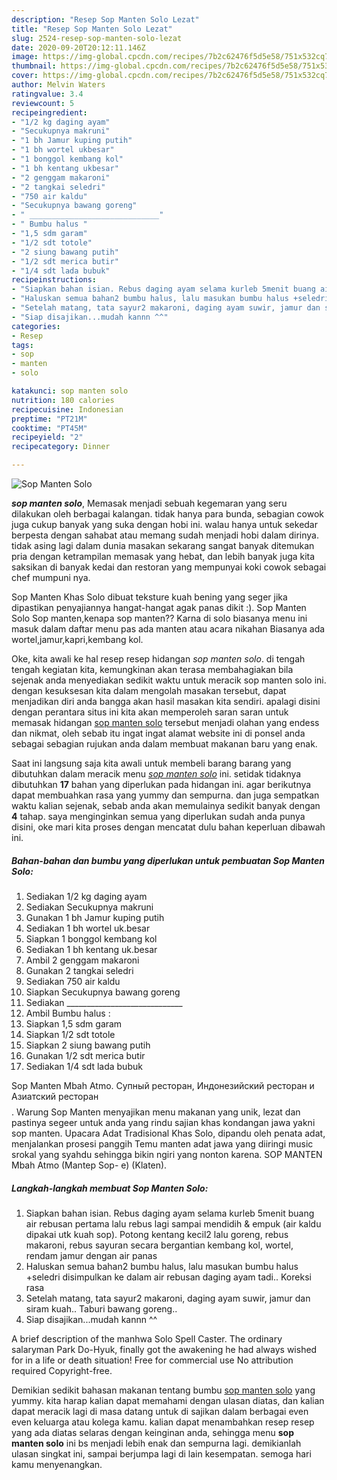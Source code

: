 ```yaml
---
description: "Resep Sop Manten Solo Lezat"
title: "Resep Sop Manten Solo Lezat"
slug: 2524-resep-sop-manten-solo-lezat
date: 2020-09-20T20:12:11.146Z
image: https://img-global.cpcdn.com/recipes/7b2c62476f5d5e58/751x532cq70/sop-manten-solo-foto-resep-utama.jpg
thumbnail: https://img-global.cpcdn.com/recipes/7b2c62476f5d5e58/751x532cq70/sop-manten-solo-foto-resep-utama.jpg
cover: https://img-global.cpcdn.com/recipes/7b2c62476f5d5e58/751x532cq70/sop-manten-solo-foto-resep-utama.jpg
author: Melvin Waters
ratingvalue: 3.4
reviewcount: 5
recipeingredient:
- "1/2 kg daging ayam"
- "Secukupnya makruni"
- "1 bh Jamur kuping putih"
- "1 bh wortel ukbesar"
- "1 bonggol kembang kol"
- "1 bh kentang ukbesar"
- "2 genggam makaroni"
- "2 tangkai seledri"
- "750 air kaldu"
- "Secukupnya bawang goreng"
- " _____________________________"
- " Bumbu halus "
- "1,5 sdm garam"
- "1/2 sdt totole"
- "2 siung bawang putih"
- "1/2 sdt merica butir"
- "1/4 sdt lada bubuk"
recipeinstructions:
- "Siapkan bahan isian. Rebus daging ayam selama kurleb 5menit buang air rebusan pertama lalu rebus lagi sampai mendidih &amp; empuk (air kaldu dipakai utk kuah sop). Potong kentang kecil2 lalu goreng, rebus makaroni, rebus sayuran secara bergantian kembang kol, wortel, rendam jamur dengan air panas"
- "Haluskan semua bahan2 bumbu halus, lalu masukan bumbu halus +seledri disimpulkan ke dalam air rebusan daging ayam tadi.. Koreksi rasa"
- "Setelah matang, tata sayur2 makaroni, daging ayam suwir, jamur dan siram kuah.. Taburi bawang goreng.."
- "Siap disajikan...mudah kannn ^^"
categories:
- Resep
tags:
- sop
- manten
- solo

katakunci: sop manten solo 
nutrition: 180 calories
recipecuisine: Indonesian
preptime: "PT21M"
cooktime: "PT45M"
recipeyield: "2"
recipecategory: Dinner

---
```



![Sop Manten Solo](https://img-global.cpcdn.com/recipes/7b2c62476f5d5e58/751x532cq70/sop-manten-solo-foto-resep-utama.jpg)

<b><i>sop manten solo</i></b>, Memasak menjadi sebuah kegemaran yang seru dilakukan oleh berbagai kalangan. tidak hanya para bunda, sebagian cowok juga cukup banyak yang suka dengan hobi ini. walau hanya untuk sekedar berpesta dengan sahabat atau memang sudah menjadi hobi dalam dirinya. tidak asing lagi dalam dunia masakan sekarang sangat banyak ditemukan pria dengan ketrampilan memasak yang hebat, dan lebih banyak juga kita saksikan di banyak kedai dan restoran yang mempunyai koki cowok sebagai chef mumpuni nya.

Sop Manten Khas Solo dibuat teksture kuah bening yang seger jika dipastikan penyajiannya hangat-hangat agak panas dikit :). Sop Manten Solo Sop manten,kenapa sop manten?? Karna di solo biasanya menu ini masuk dalam daftar menu pas ada manten atau acara nikahan Biasanya ada wortel,jamur,kapri,kembang kol.

Oke, kita awali ke hal resep resep hidangan <i>sop manten solo</i>. di tengah tengah kegiatan kita, kemungkinan akan terasa membahagiakan bila sejenak anda menyediakan sedikit waktu untuk meracik sop manten solo ini. dengan kesuksesan kita dalam mengolah masakan tersebut, dapat menjadikan diri anda bangga akan hasil masakan kita sendiri. apalagi disini dengan perantara situs ini kita akan memperoleh saran saran untuk memasak hidangan <u>sop manten solo</u> tersebut menjadi olahan yang endess dan nikmat, oleh sebab itu ingat ingat alamat website ini di ponsel anda sebagai sebagian rujukan anda dalam membuat makanan baru yang enak.


Saat ini langsung saja kita awali untuk membeli barang barang yang dibutuhkan dalam meracik menu <u><i>sop manten solo</i></u> ini. setidak tidaknya dibutuhkan <b>17</b> bahan yang diperlukan pada hidangan ini. agar berikutnya dapat membuahkan rasa yang yummy dan sempurna. dan juga sempatkan waktu kalian sejenak, sebab anda akan memulainya sedikit banyak dengan <b>4</b> tahap. saya menginginkan semua yang diperlukan sudah anda punya disini, oke mari kita proses dengan mencatat dulu bahan keperluan dibawah ini.

<!--inarticleads1-->

##### Bahan-bahan dan bumbu yang diperlukan untuk pembuatan Sop Manten Solo:

1. Sediakan 1/2 kg daging ayam
1. Sediakan Secukupnya makruni
1. Gunakan 1 bh Jamur kuping putih
1. Sediakan 1 bh wortel uk.besar
1. Siapkan 1 bonggol kembang kol
1. Sediakan 1 bh kentang uk.besar
1. Ambil 2 genggam makaroni
1. Gunakan 2 tangkai seledri
1. Sediakan 750 air kaldu
1. Siapkan Secukupnya bawang goreng
1. Sediakan  _____________________________
1. Ambil  Bumbu halus :
1. Siapkan 1,5 sdm garam
1. Siapkan 1/2 sdt totole
1. Siapkan 2 siung bawang putih
1. Gunakan 1/2 sdt merica butir
1. Sediakan 1/4 sdt lada bubuk


Sop Manten Mbah Atmo. Супный ресторан, Индонезийский ресторан и Азиатский ресторан$$$$. Warung Sop Manten menyajikan menu makanan yang unik, lezat dan pastinya segeer untuk anda yang rindu sajian khas kondangan jawa yakni sop manten. Upacara Adat Tradisional Khas Solo, dipandu oleh penata adat, menjalankan prosesi panggih Temu manten adat jawa yang diiringi music srokal yang syahdu sehingga bikin ngiri yang nonton karena. SOP MANTEN Mbah Atmo (Mantep Sop- e) (Klaten). 

<!--inarticleads2-->

##### Langkah-langkah membuat Sop Manten Solo:

1. Siapkan bahan isian. Rebus daging ayam selama kurleb 5menit buang air rebusan pertama lalu rebus lagi sampai mendidih &amp; empuk (air kaldu dipakai utk kuah sop). Potong kentang kecil2 lalu goreng, rebus makaroni, rebus sayuran secara bergantian kembang kol, wortel, rendam jamur dengan air panas
1. Haluskan semua bahan2 bumbu halus, lalu masukan bumbu halus +seledri disimpulkan ke dalam air rebusan daging ayam tadi.. Koreksi rasa
1. Setelah matang, tata sayur2 makaroni, daging ayam suwir, jamur dan siram kuah.. Taburi bawang goreng..
1. Siap disajikan...mudah kannn ^^


A brief description of the manhwa Solo Spell Caster. The ordinary salaryman Park Do-Hyuk, finally got the awakening he had always wished for in a life or death situation! Free for commercial use No attribution required Copyright-free. 

Demikian sedikit bahasan makanan tentang bumbu <u>sop manten solo</u> yang yummy. kita harap kalian dapat memahami dengan ulasan diatas, dan kalian dapat meracik lagi di masa datang untuk di sajikan dalam berbagai even even keluarga atau kolega kamu. kalian dapat menambahkan resep resep yang ada diatas selaras dengan keinginan anda, sehingga menu <b>sop manten solo</b> ini bs menjadi lebih enak dan sempurna lagi. demikianlah ulasan singkat ini, sampai berjumpa lagi di lain kesempatan. semoga hari kamu menyenangkan.

